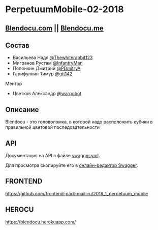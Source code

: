 # PerpetuumMobile-02-2018
## [Blendocu.com](https://blendocu.com) || [Blendocu.me](https://blendocu.me)
## Состав

- Васильева Надя [@Thewhiterabbit123](https://github.com/Thewhiterabbit123)
- Мигранов Рустам [@InfantryMan](https://github.com/InfantryMan)
- Попонкин Дмитрий [@PDmitryA](https://github.com/PDmitryA)
- Гарифуллин Тимур [@gtt142](https://github.com/gtt142) 

Ментор 
- Цветков Александр [@warpobot](https://github.com/warprobot) 
 

## Описание

Blendocu - это головоломка, в которой надо расположить кубики в правильной цветовой последовательности

## API

Документация на API в файле [swagger.yml](swagger.yml).

Для просмотра скопируйте его в [онлайн-редактор Swagger](http://editor.swagger.io/#).

## FRONTEND 

https://github.com/frontend-park-mail-ru/2018_1_perpetuum_mobile

## HEROCU

https://blendocu.herokuapp.com/
